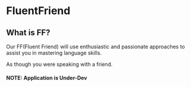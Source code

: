 # FluentFriend

## What is FF?

Our FF(Fluent Friend) will use enthusiastic and passionate approaches to assist you in mastering language skills. 

As though you were speaking with a friend.

#### NOTE: Application is Under-Dev